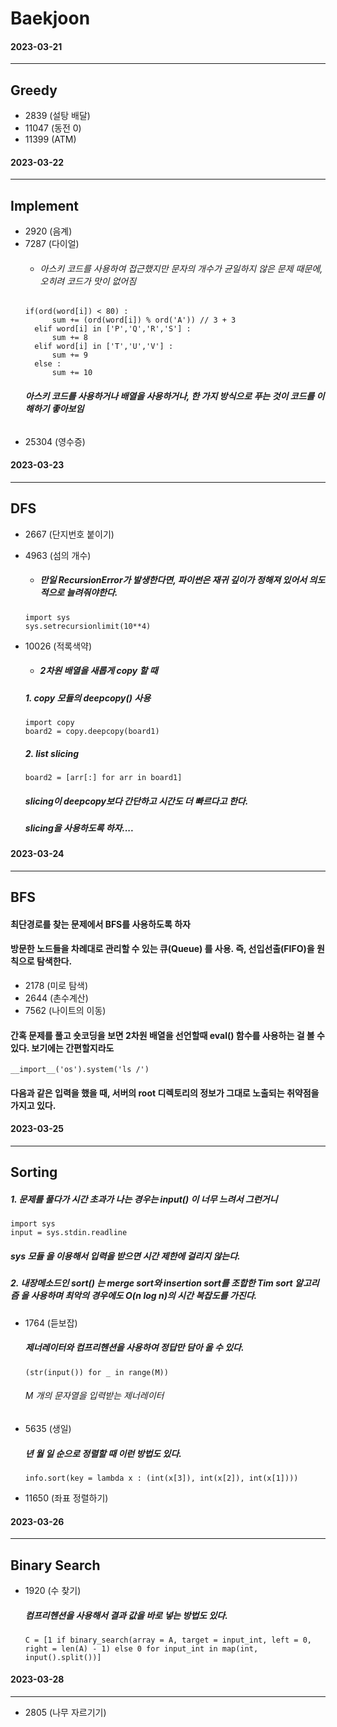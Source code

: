 Baekjoon
========
#### 2023-03-21
---------------
## **Greedy**
* 2839 (설탕 배달)
* 11047 (동전 0)
* 11399 (ATM)

#### 2023-03-22
---------------
## **Implement** 
* 2920 (음계)
* 7287 (다이얼)
  + ###### 아스키 코드를 사용하여 접근했지만 문자의 개수가 균일하지 않은 문제 때문에, 오히려 코드가 맛이 없어짐
  ```
  if(ord(word[i]) < 80) :
        sum += (ord(word[i]) % ord('A')) // 3 + 3
    elif word[i] in ['P','Q','R','S'] :
        sum += 8
    elif word[i] in ['T','U','V'] :
        sum += 9
    else : 
        sum += 10
  ```
  ###### **아스키 코드를 사용하거나 배열을 사용하거나, 한 가지 방식으로 푸는 것이 코드를 이해하기 좋아보임**
* 25304 (영수증)

#### 2023-03-23
---------------
## **DFS**
* 2667 (단지번호 붙이기)
* 4963 (섬의 개수)
    + ##### 만일 RecursionError가 발생한다면, 파이썬은 재귀 깊이가 정해져 있어서 의도적으로 늘려줘야한다.
    ``` 
    import sys
    sys.setrecursionlimit(10**4)
    ```
* 10026 (적록색약)
    + ##### **2차원 배열을 새롭게 copy 할 때**
    ##### 1. copy 모듈의 deepcopy() 사용

    ```
    import copy
    board2 = copy.deepcopy(board1)
    ```
    
    ##### 2. list slicing

    ```
    board2 = [arr[:] for arr in board1]
    ```
    ##### slicing이 deepcopy보다 간단하고 시간도 더 빠르다고 한다.
    #####  **slicing을 사용하도록 하자....**

#### 2023-03-24
---------------
## **BFS**
#### **최단경로를 찾는 문제에서 BFS를 사용하도록 하자**
#### 방문한 노드들을 차례대로 관리할 수 있는 **큐(Queue)** 를 사용. 즉, 선입선출(FIFO)을 원칙으로 탐색한다.

* 2178 (미로 탐색)
* 2644 (촌수계산)
* 7562 (나이트의 이동) <br>
#### 간혹 문제를 풀고 숏코딩을 보면 2차원 배열을 선언할때 **eval()** 함수를 사용하는 걸 볼 수 있다. 보기에는 간편할지라도
    __import__('os').system('ls /')
#### 다음과 같은 입력을 했을 때, 서버의 root 디렉토리의 정보가 그대로 노출되는 취약점을 가지고 있다. 

#### 2023-03-25
---------------
## **Sorting**
##### 1. 문제를 풀다가 시간 초과가 나는 경우는 **input()** 이 너무 느려서 그런거니 
    import sys
    input = sys.stdin.readline
##### **sys 모듈** 을 이용해서 입력을 받으면 시간 제한에 걸리지 않는다.
##### 2. 내장메소드인 **sort()** 는 merge sort와 insertion sort를 조합한 **Tim sort 알고리즘** 을 사용하며 최악의 경우에도 O(n log n)의 시간 복잡도를 가진다. 

* 1764 (듣보잡) <br>

    ##### 제너레이터와 컴프리헨션을 사용하여 정답만 담아 올 수 있다.
    ```
    (str(input()) for _ in range(M))
    ```
    ###### M 개의 문자열을 입력받는 제너레이터
* 5635 (생일)
    ##### 년 월 일 순으로 정렬할 때 이런 방법도 있다.
    ```
    info.sort(key = lambda x : (int(x[3]), int(x[2]), int(x[1])))
    ```
* 11650 (좌표 정렬하기)

#### 2023-03-26
---------------
## **Binary Search**
* 1920 (수 찾기)
    ##### 컴프리헨션을 사용해서 결과 값을 바로 넣는 방법도 있다.
    ```
    C = [1 if binary_search(array = A, target = input_int, left = 0, right = len(A) - 1) else 0 for input_int in map(int, input().split())]

#### 2023-03-28
---------------
* 2805 (나무 자르기기)